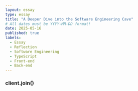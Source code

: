 ```yaml
---
layout: essay
type: essay
title: "A Deeper Dive into the Software Engineering Cave"
# All dates must be YYYY-MM-DD format!
date: 2025-05-16
published: true
labels:
  - Essay
  - Reflection
  - Software Engineering
  - TypeScript
  - Front-end
  - Back-end
---
```

### client.join()

